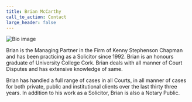 ```yaml
---
title: Brian McCarthy
call_to_action: Contact
large_header: false
---
```


![Bio image](/uploads/briansm.jpg)

Brian is the Managing Partner in the Firm of Kenny Stephenson Chapman and has been practicing as a Solicitor since 1992. Brian is an honours graduate of University College Cork. Brian deals with all manner of Court Disputes and has extensive knowledge of same.

Brian has handled a full range of cases in all Courts, in all manner of cases for both private, public and institutional clients over the last thirty three years. In addition to his work as a Solicitor, Brian is also a Notary Public.



